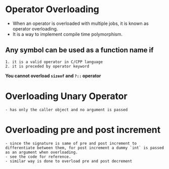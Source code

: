 # Operator Overloading
- When an operator is overloaded with multiple jobs, it is known as operator overloading.
- It is a way to implement compile time polymorphism.

## Any symbol can be used as a function name if
    1. it is a valid operator in C/CPP language
    2. it is preceded by operator keyword

**You cannot overload `sizeof` and `?::` operator**

# Overloading Unary Operator
    - has only the caller object and no argument is passed

# Overloading pre and post increment
    - since the signature is same of pre and post increment to differentiate between them, for post increment a dummy `int` is passed as an argument when overloading.
    - see the code for reference.
    - similar way is done to overload pre and post decrement
